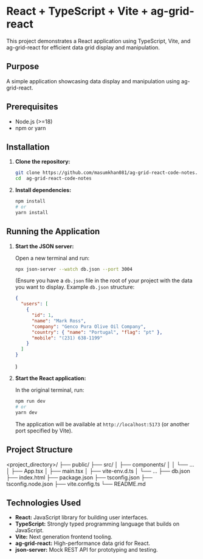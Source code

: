 # React + TypeScript + Vite + ag-grid-react

This project demonstrates a React application using TypeScript, Vite, and ag-grid-react for efficient data grid display and manipulation.

## Purpose

A simple application showcasing data display and manipulation using ag-grid-react.

## Prerequisites

- Node.js (>=18)
- npm or yarn

## Installation

1.  **Clone the repository:**

    ```bash
    git clone https://github.com/masumkhan081/ag-grid-react-code-notes.git
    cd  ag-grid-react-code-notes
    ```

2.  **Install dependencies:**

    ```bash
    npm install
    # or
    yarn install
    ```

## Running the Application

1.  **Start the JSON server:**

    Open a new terminal and run:

    ```bash
    npx json-server --watch db.json --port 3004
    ```

    (Ensure you have a `db.json` file in the root of your project with the data you want to display. Example `db.json` structure:

    ```json
    {
      "users": [
        {
          "id": 1,
          "name": "Mark Ross",
          "company": "Genco Pura Olive Oil Company",
          "country": { "name": "Portugal", "flag": "pt" },
          "mobile": "(231) 638-1199"
        }
      ]
    }
    ```
    )

2.  **Start the React application:**

    In the original terminal, run:

    ```bash
    npm run dev
    # or
    yarn dev
    ```

    The application will be available at `http://localhost:5173` (or another port specified by Vite).

## Project Structure

<project_directory>/
├── public/
├── src/
│ ├── components/
│ │ └── ...
│ ├── App.tsx
│ ├── main.tsx
│ ├── vite-env.d.ts
│ └── ...
├── db.json
├── index.html
├── package.json
├── tsconfig.json
├── tsconfig.node.json
├── vite.config.ts
└── README.md

## Technologies Used

- **React:** JavaScript library for building user interfaces.
- **TypeScript:** Strongly typed programming language that builds on JavaScript.
- **Vite:** Next generation frontend tooling.
- **ag-grid-react:** High-performance data grid for React.
- **json-server:** Mock REST API for prototyping and testing.

